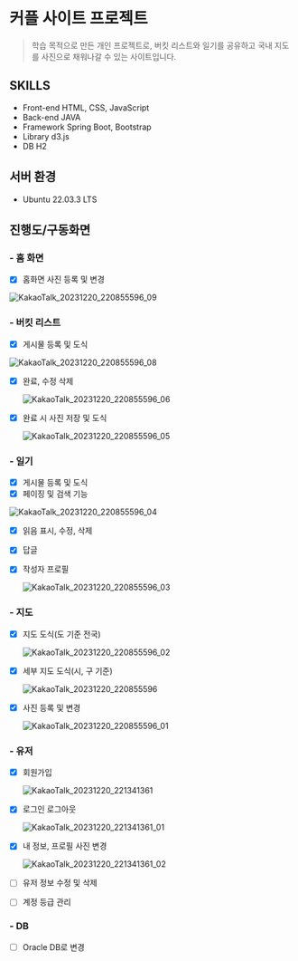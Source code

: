 # 커플 사이트 프로젝트

> 학습 목적으로 만든 개인 프로젝트로, 버킷 리스트와 일기를 공유하고 국내 지도를 사진으로 채워나갈 수 있는 사이트입니다. 


## SKILLS
- Front-end
	HTML, CSS, JavaScript
- Back-end
	JAVA 
- Framework
	Spring Boot, Bootstrap 
- Library
	d3.js
- DB
	H2

## 서버 환경
- Ubuntu 22.03.3 LTS

## 진행도/구동화면
 ### - 홈 화면
 - [x] 홈화면 사진 등록 및 변경

![KakaoTalk_20231220_220855596_09](https://github.com/thdwjdrl401/MySite/assets/56518110/b3714770-5e9f-467d-a1bd-d944f7a0155d)

###  - 버킷 리스트
- [x] 게시물 등록 및 도식

 ![KakaoTalk_20231220_220855596_08](https://github.com/thdwjdrl401/MySite/assets/56518110/26d2f104-ea0f-41fb-a208-dfdd329b00f0)
- [x] 완료, 수정 삭제
      
	![KakaoTalk_20231220_220855596_06](https://github.com/thdwjdrl401/MySite/assets/56518110/d62af4be-cd5e-4074-9917-3c65ee37aafa)
- [x] 완료 시 사진 저장 및 도식
      
	![KakaoTalk_20231220_220855596_05](https://github.com/thdwjdrl401/MySite/assets/56518110/421836f7-dc4a-45b8-8475-ae4e14888c45)

###  - 일기
- [x] 게시물 등록 및 도식
- [x] 페이징 및 검색 기능

 ![KakaoTalk_20231220_220855596_04](https://github.com/thdwjdrl401/MySite/assets/56518110/c5c6d560-98c6-49ff-9e6f-c9c3d742d55a)
- [x] 읽음 표시, 수정, 삭제
- [x] 답글
- [x] 작성자 프로필
 
	![KakaoTalk_20231220_220855596_03](https://github.com/thdwjdrl401/MySite/assets/56518110/0e262af3-c18b-4826-9812-60aec5ba3a6d)
	  
### - 지도
- [x] 지도 도식(도 기준 전국)
      
	![KakaoTalk_20231220_220855596_02](https://github.com/thdwjdrl401/MySite/assets/56518110/a53b7a32-601f-4b7a-9545-344da3c05e0e)
- [x] 세부 지도 도식(시, 구 기준)
      
	![KakaoTalk_20231220_220855596](https://github.com/thdwjdrl401/MySite/assets/56518110/d97618f7-b707-42a5-9b3b-347bdff8f7c3)
- [x] 사진 등록 및 변경
      
	![KakaoTalk_20231220_220855596_01](https://github.com/thdwjdrl401/MySite/assets/56518110/0d6fa1f9-2e3e-421b-becb-b0173d4859a4)

### - 유저
- [x] 회원가입
     
	![KakaoTalk_20231220_221341361](https://github.com/thdwjdrl401/MySite/assets/56518110/fe0f39f6-724c-416d-a255-de2a2e084224)
- [x] 로그인 로그아웃
     
	![KakaoTalk_20231220_221341361_01](https://github.com/thdwjdrl401/MySite/assets/56518110/a9663c96-ba59-474e-af8c-f7dbf39800a7)

- [x] 내 정보, 프로필 사진 변경
     
	![KakaoTalk_20231220_221341361_02](https://github.com/thdwjdrl401/MySite/assets/56518110/a96b742b-f024-4900-9add-da251eb1cf67)

- [ ] 유저 정보 수정 및 삭제
- [ ] 계정 등급 관리

### - DB
- [ ] Oracle DB로 변경
